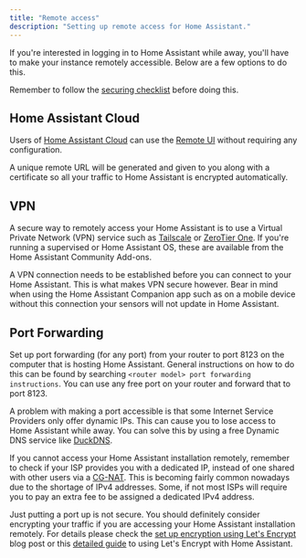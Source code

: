 ```yaml
---
title: "Remote access"
description: "Setting up remote access for Home Assistant."
---
```


If you're interested in logging in to Home Assistant while away, you'll have to make your instance remotely accessible. Below are a few options to do this.

<div class='note warning'>

Remember to follow the [securing checklist](/docs/configuration/securing/) before doing this.

</div>

## Home Assistant Cloud

Users of <a href="https://www.nabucasa.com">Home Assistant Cloud</a> can use the <a href="https://www.nabucasa.com/config/remote/">Remote UI</a> without requiring any configuration.

A unique remote URL will be generated and given to you along with a certificate so all your traffic to Home Assistant is encrypted automatically.

## VPN

A secure way to remotely access your Home Assistant is to use a Virtual Private Network (VPN) service such as [Tailscale](https://github.com/hassio-addons/addon-tailscale) or [ZeroTier One](https://github.com/hassio-addons/addon-zerotier). If you're running a supervised or Home Assistant OS, these are available from the Home Assistant Community Add-ons.

A VPN connection needs to be established before you can connect to your Home Assistant. This is what makes VPN secure however. Bear in mind when using the Home Assistant Companion app such as on a mobile device without this connection your sensors will not update in Home Assistant.

## Port Forwarding

Set up port forwarding (for any port) from your router to port 8123 on the computer that is hosting Home Assistant. General instructions on how to do this can be found by searching `<router model> port forwarding instructions`. You can use any free port on your router and forward that to port 8123.

A problem with making a port accessible is that some Internet Service Providers only offer dynamic IPs. This can cause you to lose access to Home Assistant while away. You can solve this by using a free Dynamic DNS service like [DuckDNS](https://www.duckdns.org/).

If you cannot access your Home Assistant installation remotely, remember to check if your ISP provides you with a dedicated IP, instead of one shared with other users via a [CG-NAT](https://en.wikipedia.org/wiki/Carrier-grade_NAT). This is becoming fairly common nowadays due to the shortage of IPv4 addresses. Some, if not most ISPs will require you to pay an extra fee to be assigned a dedicated IPv4 address.

<div class='note'>

Just putting a port up is not secure. You should definitely consider encrypting your traffic if you are accessing your Home Assistant installation remotely. For details please check the [set up encryption using Let's Encrypt](/blog/2017/09/27/effortless-encryption-with-lets-encrypt-and-duckdns/) blog post or this [detailed guide](/docs/ecosystem/certificates/lets_encrypt/) to using Let's Encrypt with Home Assistant.

</div>
